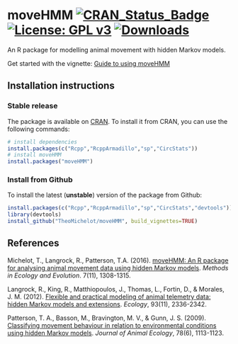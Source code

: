 
# moveHMM [![CRAN_Status_Badge](http://www.r-pkg.org/badges/version/moveHMM)](https://cran.r-project.org/package=moveHMM) [![License: GPL v3](https://img.shields.io/badge/License-GPL%20v3-blue.svg)](http://www.gnu.org/licenses/gpl-3.0) [![Downloads](http://cranlogs.r-pkg.org/badges/moveHMM)](https://cran.r-project.org/package=moveHMM)

An R package for modelling animal movement with hidden Markov models.

Get started with the vignette: [Guide to using moveHMM](https://CRAN.R-project.org/package=moveHMM/vignettes/moveHMM-guide.pdf)

## Installation instructions

### Stable release
The package is available on [CRAN](https://CRAN.R-project.org/package=moveHMM). To install it from CRAN, you can use the following commands:
``` R
# install dependencies
install.packages(c("Rcpp","RcppArmadillo","sp","CircStats"))
# install moveHMM
install.packages("moveHMM")
```

### Install from Github
To install the latest (**unstable**) version of the package from Github:
``` R
install.packages(c("Rcpp","RcppArmadillo","sp","CircStats","devtools"))
library(devtools)
install_github("TheoMichelot/moveHMM", build_vignettes=TRUE)
```

## References
Michelot, T., Langrock, R., Patterson, T.A. (2016). [moveHMM: An R package for analysing animal movement data using hidden Markov models](http://onlinelibrary.wiley.com/doi/10.1111/2041-210X.12578/abstract). *Methods in Ecology and Evolution*. 7(11), 1308-1315.

Langrock, R., King, R., Matthiopoulos, J., Thomas, L., Fortin, D., & Morales, J. M. (2012). [Flexible and practical modeling of animal telemetry data: hidden Markov models and extensions](https://esajournals.onlinelibrary.wiley.com/doi/full/10.1890/11-2241.1). *Ecology*, 93(11), 2336-2342.

Patterson, T. A., Basson, M., Bravington, M. V., & Gunn, J. S. (2009). [Classifying movement behaviour in relation to environmental conditions using hidden Markov models](http://onlinelibrary.wiley.com/doi/10.1111/j.1365-2656.2009.01583.x/full). *Journal of Animal Ecology*, 78(6), 1113-1123.
